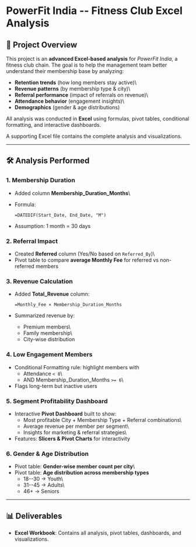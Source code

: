 # PowerFit India -- Fitness Club Excel Analysis

## 📌 Project Overview

This project is an **advanced Excel-based analysis** for *PowerFit
India*, a fitness club chain. The goal is to help the management team
better understand their membership base by analyzing:

-   **Retention trends** (how long members stay active)\
-   **Revenue patterns** (by membership type & city)\
-   **Referral performance** (impact of referrals on revenue)\
-   **Attendance behavior** (engagement insights)\
-   **Demographics** (gender & age distributions)

All analysis was conducted in **Excel** using formulas, pivot tables,
conditional formatting, and interactive dashboards.

A supporting Excel file contains the complete analysis and
visualizations.

------------------------------------------------------------------------

## 🛠️ Analysis Performed

### 1. Membership Duration

-   Added column **Membership_Duration_Months**\

-   Formula:

        =DATEDIF(Start_Date, End_Date, "M")

-   Assumption: 1 month = 30 days

### 2. Referral Impact

-   Created **Referred** column (Yes/No based on `Referred_By`)\
-   Pivot table to compare **average Monthly Fee** for referred vs
    non-referred members

### 3. Revenue Calculation

-   Added **Total_Revenue** column:

        =Monthly_Fee × Membership_Duration_Months

-   Summarized revenue by:

    -   Premium members\
    -   Family membership\
    -   City-wise distribution

### 4. Low Engagement Members

-   Conditional Formatting rule: highlight members with
    -   Attendance `< 8`\
    -   AND Membership_Duration_Months `>= 6`\
-   Flags long-term but inactive users

### 5. Segment Profitability Dashboard

-   Interactive **Pivot Dashboard** built to show:
    -   Most profitable City + Membership Type + Referral combinations\
    -   Average revenue per member per segment\
    -   Insights for marketing & referral strategies\
-   Features: **Slicers & Pivot Charts** for interactivity

### 6. Gender & Age Distribution

-   Pivot table: **Gender-wise member count per city**\
-   Pivot table: **Age distribution across membership types**
    -   18--30 → Youth\
    -   31--45 → Adults\
    -   46+ → Seniors

------------------------------------------------------------------------

## 📊 Deliverables

-   **Excel Workbook**: Contains all analysis, pivot tables, dashboards,
    and visualizations.
